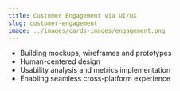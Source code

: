 ```yaml
---
title: Customer Engagement via UI/UX
slug: customer-engagement
image: ../images/cards-images/engagement.png
---
```


* Building mockups, wireframes and prototypes
* Human-centered design
* Usability analysis and metrics implementation
* Enabling seamless cross-platform experience